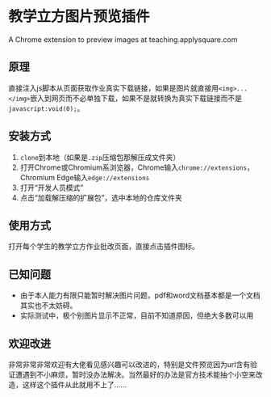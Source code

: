 # 教学立方图片预览插件
 A Chrome extension to preview images at teaching.applysquare.com

## 原理

直接注入js脚本从页面获取作业真实下载链接，如果是图片就直接用`<img>...</img>`嵌入到网页而不必单独下载，如果不是就转换为真实下载链接而不是`javascript:void(0);`。

## 安装方式

1. `clone`到本地（如果是`.zip`压缩包那解压成文件夹）
2. 打开Chrome或Chromium系浏览器，Chrome输入`chrome://extensions`，Chromium Edge输入`edge://extensions`
3. 打开“开发人员模式”
4. 点击“加载解压缩的扩展包”，选中本地的仓库文件夹

## 使用方式

打开每个学生的教学立方作业批改页面，直接点击插件图标。

## 已知问题

+ 由于本人能力有限只能暂时解决图片问题，pdf和word文档基本都是一个文档其实也不太妨碍。
+ 实际测试中，极个别图片显示不正常，目前不知道原因，但绝大多数可以用

## 欢迎改进

非常非常非常欢迎有大佬看见感兴趣可以改进的，特别是文件预览因为url含有验证遭遇到不小麻烦，暂时没办法解决。当然最好的办法是官方技术能抽个小空来改造，这样这个插件从此就用不上了……